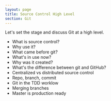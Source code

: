 ```yaml
---
layout: page
title: Source Control High Level
section: Git
---
```


Let's set the stage and discuss Git at a high level.

* What is source control?
* Why use it?
* What came before git?
* What's in use now?
* Why was it created?
* What's the difference between git and GitHub?
* Centralized vs distributed source control
* Repo, branch, commit
* Git in the TDD worklow
* Merging branches
* Master is production ready
